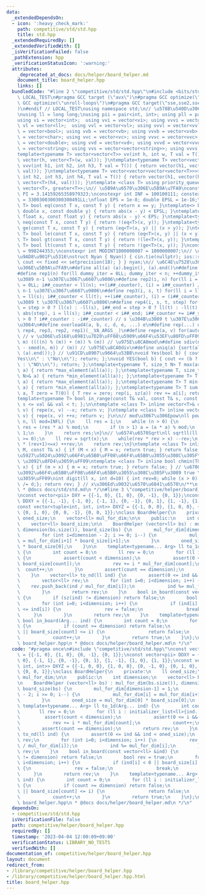 ```yaml
---
data:
  _extendedDependsOn:
  - icon: ':heavy_check_mark:'
    path: competitive/std/std.hpp
    title: std.hpp
  _extendedRequiredBy: []
  _extendedVerifiedWith: []
  _isVerificationFailed: false
  _pathExtension: hpp
  _verificationStatusIcon: ':warning:'
  attributes:
    _deprecated_at_docs: docs/helper/board_helper.md
    document_title: board_helper.hpp
    links: []
  bundledCode: "#line 2 \"competitive/std/std.hpp\"\n#include <bits/stdc++.h>\n#ifndef\
    \ LOCAL_TEST\n#pragma GCC target (\"avx\")\n#pragma GCC optimize(\"O3\")\n#pragma\
    \ GCC optimize(\"unroll-loops\")\n#pragma GCC target(\"sse,sse2,sse3,ssse3,sse4,popcnt,abm,mmx,avx,tune=native\"\
    )\n#endif // LOCAL_TEST\nusing namespace std;\n// \u578B\u540D\u306E\u77ED\u7E2E\
    \nusing ll = long long;\nusing pii = pair<int, int>; using pll = pair<ll, ll>;\n\
    using vi = vector<int>;  using vvi = vector<vi>; using vvvi = vector<vvi>;\nusing\
    \ vl = vector<ll>;  using vvl = vector<vl>; using vvvl = vector<vvl>;\nusing vb\
    \ = vector<bool>; using vvb = vector<vb>; using vvvb = vector<vvb>;\nusing vc\
    \ = vector<char>; using vvc = vector<vc>; using vvvc = vector<vvc>;\nusing vd\
    \ = vector<double>; using vvd = vector<vd>; using vvvd = vector<vvd>;\nusing vs\
    \ = vector<string>; using vvs = vector<vector<string>>; using vvvs = vector<vector<vector<string>>>;\n\
    template<typename T> vector<vector<T>> vv(int h, int w, T val = T()) { return\
    \ vector(h, vector<T>(w, val)); }\ntemplate<typename T> vector<vector<vector<T>>>\
    \ vvv(int h1, int h2, int h3, T val = T()) { return vector(h1, vector(h2, vector<T>(h3,\
    \ val))); }\ntemplate<typename T> vector<vector<vector<vector<T>>>> vvvv(int h1,\
    \ int h2, int h3, int h4, T val = T()) { return vector(h1, vector(h2, vector(h3,\
    \ vector<T>(h4, val)))); }\ntemplate <class T> using priority_queue_min = priority_queue<T,\
    \ vector<T>, greater<T>>;\n// \u5B9A\u6570\u306E\u5B9A\u7FA9\nconstexpr double\
    \ PI = 3.14159265358979323;\nconstexpr int INF = 100100111; constexpr ll INFL\
    \ = 3300300300300300491LL;\nfloat EPS = 1e-8; double EPSL = 1e-16;\ntemplate<typename\
    \ T> bool eq(const T x, const T y) { return x == y; }\ntemplate<> bool eq<double>(const\
    \ double x, const double y) { return abs(x - y) < EPSL; }\ntemplate<> bool eq<float>(const\
    \ float x, const float y) { return abs(x - y) < EPS; }\ntemplate<typename T> bool\
    \ neq(const T x, const T y) { return !(eq<T>(x, y)); }\ntemplate<typename T> bool\
    \ ge(const T x, const T y) { return (eq<T>(x, y) || (x > y)); }\ntemplate<typename\
    \ T> bool le(const T x, const T y) { return (eq<T>(x, y) || (x < y)); }\ntemplate<typename\
    \ T> bool gt(const T x, const T y) { return !(le<T>(x, y)); }\ntemplate<typename\
    \ T> bool lt(const T x, const T y) { return !(ge<T>(x, y)); }\nconstexpr int MODINT998244353\
    \ = 998244353;\nconstexpr int MODINT1000000007 = 1000000007;\n// \u5165\u51FA\u529B\
    \u9AD8\u901F\u5316\nstruct Nyan { Nyan() { cin.tie(nullptr); ios::sync_with_stdio(false);\
    \ cout << fixed << setprecision(18); } } nyan;\n// \u6C4E\u7528\u30DE\u30AF\u30ED\
    \u306E\u5B9A\u7FA9\n#define all(a) (a).begin(), (a).end()\n#define sz(x) ((ll)(x).size())\n\
    #define rep1(n) for(ll dummy_iter = 0LL; dummy_iter < n; ++dummy_iter) // 0 \u304B\
    \u3089 n-1 \u307E\u3067\u6607\u9806\n#define rep2(i, n) for(ll i = 0LL, i##_counter\
    \ = 0LL; i##_counter < ll(n); ++(i##_counter), (i) = i##_counter) // 0 \u304B\u3089\
    \ n-1 \u307E\u3067\u6607\u9806\n#define rep3(i, s, t) for(ll i = ll(s), i##_counter\
    \ = ll(s); i##_counter < ll(t); ++(i##_counter), (i) = (i##_counter)) // s \u304B\
    \u3089 t \u307E\u3067\u6607\u9806\n#define rep4(i, s, t, step) for(ll i##_counter\
    \ = step > 0 ? ll(s) : -ll(s), i##_end = step > 0 ? ll(t) : -ll(t), i##_step =\
    \ abs(step), i = ll(s); i##_counter < i##_end; i##_counter += i##_step, i = step\
    \ > 0 ? i##_counter : -i##_counter) // s \u304B\u3089 t \u307E\u3067 step\u305A\
    \u3064\n#define overload4(a, b, c, d, e, ...) e\n#define rep(...) overload4(__VA_ARGS__,\
    \ rep4, rep3, rep2, rep1)(__VA_ARGS__)\n#define repe(a, v) for(auto& a : (v))\
    \ // v \u306E\u5168\u8981\u7D20\uFF08\u5909\u66F4\u53EF\u80FD\uFF09\n#define smod(n,\
    \ m) ((((n) % (m)) + (m)) % (m)) // \u975E\u8CA0mod\n#define sdiv(n, m) (((n)\
    \ - smod(n, m)) / (m)) // \u975E\u8CA0div\n#define uniq(a) {sort(all(a)); (a).erase(unique(all(a)),\
    \ (a).end());} // \u91CD\u8907\u9664\u53BB\nvoid Yes(bool b) { cout << (b ? \"\
    Yes\\n\" : \"No\\n\"); return; };\nvoid YES(bool b) { cout << (b ? \"YES\\n\"\
    \ : \"NO\\n\"); return; };\ntemplate<typename T, size_t N> T max(array<T, N>&\
    \ a) { return *max_element(all(a)); };\ntemplate<typename T, size_t N> T min(array<T,\
    \ N>& a) { return *min_element(all(a)); };\ntemplate<typename T> T max(vector<T>&\
    \ a) { return *max_element(all(a)); };\ntemplate<typename T> T min(vector<T>&\
    \ a) { return *min_element(all(a)); };\ntemplate<typename T> T sum(vector<T>&\
    \ a, T zero = T(0)) { T rev = zero; rep(i, sz(a)) rev += a[i]; return rev; };\n\
    template<typename T> bool in_range(const T& val, const T& s, const T& t) { return\
    \ s <= val && val < t; };\n\ntemplate <class T> inline vector<T>& operator--(vector<T>&\
    \ v) { repe(x, v) --x; return v; }\ntemplate <class T> inline vector<T>& operator++(vector<T>&\
    \ v) { repe(x, v) ++x; return v; }\n\n// mod\u3067\u306Epow\nll powm(ll a, ll\
    \ n, ll mod=INFL) {\n    ll res = 1;\n    while (n > 0) {\n        if (n & 1)\
    \ res = (res * a) % mod;\n        if (n > 1) a = (a * a) % mod;\n        n >>=\
    \ 1;\n    }\n    return res;\n}\n// \u6574\u6570Sqrt\nll sqrtll(ll x) {\n    assert(x\
    \ >= 0);\n    ll rev = sqrt(x);\n    while(rev * rev > x) --rev;\n    while((rev+1)\
    \ * (rev+1)<=x) ++rev;\n    return rev;\n}\ntemplate <class T> inline bool chmax(T&\
    \ M, const T& x) { if (M < x) { M = x; return true; } return false; } // \u6700\
    \u5927\u5024\u3092\u66F4\u65B0\uFF08\u66F4\u65B0\u3055\u308C\u305F\u3089 true\
    \ \u3092\u8FD4\u3059\uFF09\ntemplate <class T> inline bool chmin(T& m, const T&\
    \ x) { if (m > x) { m = x; return true; } return false; } // \u6700\u5C0F\u5024\
    \u3092\u66F4\u65B0\uFF08\u66F4\u65B0\u3055\u308C\u305F\u3089 true \u3092\u8FD4\
    \u3059\uFF09\nint digit(ll x, int d=10) { int rev=0; while (x > 0) { rev++; x\
    \ /= d;}; return rev; } // x\u306Ed\u9032\u6570\u6841\u6570\n/**\n * @brief std.hpp\n\
    \ * @docs docs/std/std.md\n */\n#line 3 \"competitive/helper/board_helper.hpp\"\
    \nconst vector<pii> DXY = {{-1, 0}, {1, 0}, {0, -1}, {0, 1}};\nconst vector<pii>\
    \ DDXY = {{-1, -1}, {-1, 0}, {-1, 1}, {0, -1}, {0, 1}, {1, -1}, {1, 0}, {1, 1}};\n\
    const vector<tuple<int, int, int>> DXYZ = {{-1, 0, 0}, {1, 0, 0}, {0, -1, 0},\
    \ {0, 1, 0}, {0, 0, -1}, {0, 0, 1}};\nclass BoardHelper{\n    private:\n    ll\
    \ oned_size;\n    vector<ll> mul_for_dim;\n\n    public:\n    int dimension;\n\
    \    vector<ll> board_size;\n\n    BoardHelper (vector<ll> bs) : mul_for_dim(bs.size()),\
    \ dimension(bs.size()), board_size(bs) {\n        mul_for_dim[dimension-1] = 1;\n\
    \        for (int i=dimension - 2; i >= 0; i--) {\n            mul_for_dim[i]\
    \ = mul_for_dim[i+1] * board_size[i+1];\n        }\n        oned_size = mul_for_dim[0]\
    \ * board_size[0];\n    }\n\n    template<typename... Arg> ll to_1d(Arg... ind)\
    \ {\n        int count = 0;\n        ll rev = 0;\n        for (ll i : initializer_list<ll>{ind...})\
    \ {\n            assert(count < dimension);\n            assert(0 <= i && i <\
    \ board_size[count]);\n            rev += i * mul_for_dim[count];\n          \
    \  count++;\n        }\n        assert(count == dimension);\n        return rev;\n\
    \    }\n    vector<ll> to_nd(ll ind) {\n        assert(0 <= ind && ind < oned_size);\n\
    \        vector<ll> rev;\n        for (int i=0; i<dimension; i++) {\n        \
    \    rev.push_back(ind / mul_for_dim[i]);\n            ind %= mul_for_dim[i];\n\
    \        }\n        return rev;\n    }\n    bool in_board(const vector<ll> &ind)\
    \ {\n        if (sz(ind) != dimension) return false;\n        bool rev = true;\n\
    \        for (int i=0; i<dimension; i++) {\n            if (ind[i] < 0 || board_size[i]\
    \ <= ind[i]) {\n                rev = false;\n                break;\n       \
    \     }\n        }\n        return rev;\n    }\n    template<typename... Arg>\
    \ bool in_board(Arg... ind) {\n        int count = 0;\n        for (ll i : initializer_list<ll>{ind...})\
    \ {\n            if (count >= dimension) return false;\n            if (i < 0\
    \ || board_size[count] <= i) {\n                return false;\n            }\n\
    \            count++;\n        }\n        return true;\n    }\n};\n/**\n * @brief\
    \ board_helper.hpp\n * @docs docs/helper/board_helper.md\n */\n"
  code: "#pragma once\n#include \"competitive/std/std.hpp\"\nconst vector<pii> DXY\
    \ = {{-1, 0}, {1, 0}, {0, -1}, {0, 1}};\nconst vector<pii> DDXY = {{-1, -1}, {-1,\
    \ 0}, {-1, 1}, {0, -1}, {0, 1}, {1, -1}, {1, 0}, {1, 1}};\nconst vector<tuple<int,\
    \ int, int>> DXYZ = {{-1, 0, 0}, {1, 0, 0}, {0, -1, 0}, {0, 1, 0}, {0, 0, -1},\
    \ {0, 0, 1}};\nclass BoardHelper{\n    private:\n    ll oned_size;\n    vector<ll>\
    \ mul_for_dim;\n\n    public:\n    int dimension;\n    vector<ll> board_size;\n\
    \n    BoardHelper (vector<ll> bs) : mul_for_dim(bs.size()), dimension(bs.size()),\
    \ board_size(bs) {\n        mul_for_dim[dimension-1] = 1;\n        for (int i=dimension\
    \ - 2; i >= 0; i--) {\n            mul_for_dim[i] = mul_for_dim[i+1] * board_size[i+1];\n\
    \        }\n        oned_size = mul_for_dim[0] * board_size[0];\n    }\n\n   \
    \ template<typename... Arg> ll to_1d(Arg... ind) {\n        int count = 0;\n \
    \       ll rev = 0;\n        for (ll i : initializer_list<ll>{ind...}) {\n   \
    \         assert(count < dimension);\n            assert(0 <= i && i < board_size[count]);\n\
    \            rev += i * mul_for_dim[count];\n            count++;\n        }\n\
    \        assert(count == dimension);\n        return rev;\n    }\n    vector<ll>\
    \ to_nd(ll ind) {\n        assert(0 <= ind && ind < oned_size);\n        vector<ll>\
    \ rev;\n        for (int i=0; i<dimension; i++) {\n            rev.push_back(ind\
    \ / mul_for_dim[i]);\n            ind %= mul_for_dim[i];\n        }\n        return\
    \ rev;\n    }\n    bool in_board(const vector<ll> &ind) {\n        if (sz(ind)\
    \ != dimension) return false;\n        bool rev = true;\n        for (int i=0;\
    \ i<dimension; i++) {\n            if (ind[i] < 0 || board_size[i] <= ind[i])\
    \ {\n                rev = false;\n                break;\n            }\n   \
    \     }\n        return rev;\n    }\n    template<typename... Arg> bool in_board(Arg...\
    \ ind) {\n        int count = 0;\n        for (ll i : initializer_list<ll>{ind...})\
    \ {\n            if (count >= dimension) return false;\n            if (i < 0\
    \ || board_size[count] <= i) {\n                return false;\n            }\n\
    \            count++;\n        }\n        return true;\n    }\n};\n/**\n * @brief\
    \ board_helper.hpp\n * @docs docs/helper/board_helper.md\n */\n"
  dependsOn:
  - competitive/std/std.hpp
  isVerificationFile: false
  path: competitive/helper/board_helper.hpp
  requiredBy: []
  timestamp: '2023-04-04 12:00:09+09:00'
  verificationStatus: LIBRARY_NO_TESTS
  verifiedWith: []
documentation_of: competitive/helper/board_helper.hpp
layout: document
redirect_from:
- /library/competitive/helper/board_helper.hpp
- /library/competitive/helper/board_helper.hpp.html
title: board_helper.hpp
---
```

